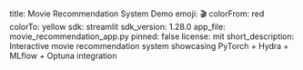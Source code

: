 title: Movie Recommendation System Demo
emoji: 🎬
colorFrom: red
colorTo: yellow
sdk: streamlit
sdk_version: 1.28.0
app_file: movie_recommendation_app.py
pinned: false
license: mit
short_description: Interactive movie recommendation system showcasing PyTorch + Hydra + MLflow + Optuna integration